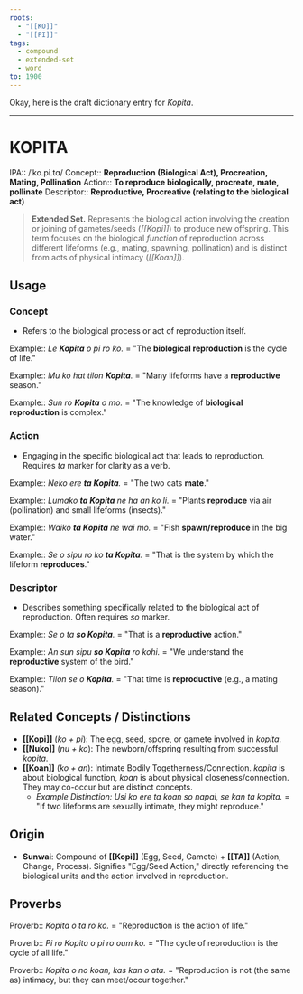 ```yaml
---
roots:
  - "[[KO]]"
  - "[[PI]]"
tags:
  - compound
  - extended-set
  - word
to: 1900
---
```

Okay, here is the draft dictionary entry for *Kopita*.

---

# KOPITA

IPA::				/ˈko.pi.tɑ/
Concept::		**Reproduction (Biological Act), Procreation, Mating, Pollination**
Action::		**To reproduce biologically, procreate, mate, pollinate**
Descriptor::	**Reproductive, Procreative (relating to the biological act)**

> **Extended Set.** Represents the biological action involving the creation or joining of gametes/seeds (*[[Kopi]]*) to produce new offspring. This term focuses on the biological *function* of reproduction across different lifeforms (e.g., mating, spawning, pollination) and is distinct from acts of physical intimacy (*[[Koan]]*).

## Usage

### Concept
*   Refers to the biological process or act of reproduction itself.

Example::   *Le **Kopita** o pi ro ko.* = "The **biological reproduction** is the cycle of life."

Example::   *Mu ko hat tilon **Kopita**.* = "Many lifeforms have a **reproductive** season."

Example::   *Sun ro **Kopita** o mo.* = "The knowledge of **biological reproduction** is complex."

### Action
*   Engaging in the specific biological act that leads to reproduction. Requires *ta* marker for clarity as a verb.

Example::   *Neko ere **ta Kopita**.* = "The two cats **mate**."

Example::   *Lumako **ta Kopita** ne ha an ko li.* = "Plants **reproduce** via air (pollination) and small lifeforms (insects)."

Example::   *Waiko **ta Kopita** ne wai mo.* = "Fish **spawn/reproduce** in the big water."

Example::   *Se o sipu ro ko **ta Kopita**.* = "That is the system by which the lifeform **reproduces**."

### Descriptor
*   Describes something specifically related to the biological act of reproduction. Often requires *so* marker.

Example::   *Se o ta **so Kopita**.* = "That is a **reproductive** action."

Example::   *An sun sipu **so Kopita** ro kohi.* = "We understand the **reproductive** system of the bird."

Example::   *Tilon se o **Kopita**.* = "That time is **reproductive** (e.g., a mating season)."

## Related Concepts / Distinctions
*   **[[Kopi]]** (*ko + pi*): The egg, seed, spore, or gamete involved in *kopita*.
*   **[[Nuko]]** (*nu + ko*): The newborn/offspring resulting from successful *kopita*.
*   **[[Koan]]** (*ko + an*): Intimate Bodily Togetherness/Connection. *kopita* is about biological function, *koan* is about physical closeness/connection. They may co-occur but are distinct concepts.
    *   *Example Distinction:* *Usi ko ere ta koan so napai, se kan ta kopita.* = "If two lifeforms are sexually intimate, they might reproduce."

## Origin

*   **Sunwai**: Compound of **[[Kopi]]** (Egg, Seed, Gamete) + **[[TA]]** (Action, Change, Process). Signifies "Egg/Seed Action," directly referencing the biological units and the action involved in reproduction.

## Proverbs

Proverb:: *Kopita o ta ro ko.* = "Reproduction is the action of life."

Proverb:: *Pi ro Kopita o pi ro oum ko.* = "The cycle of reproduction is the cycle of all life."

Proverb:: *Kopita o no koan, kas kan o ata.* = "Reproduction is not (the same as) intimacy, but they can meet/occur together."
